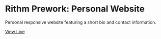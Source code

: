 # Rithm Prework: Personal Website

Personal responsive website featuring a short bio and contact information.


[View Live](https://dianguyen95.github.io/personal-website)
